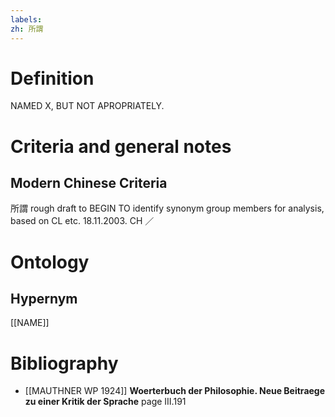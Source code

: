 ```yaml
---
labels: 
zh: 所謂
---
```


# Definition
NAMED X, BUT NOT APROPRIATELY.
# Criteria and general notes
## Modern Chinese Criteria
所謂
rough draft to BEGIN TO identify synonym group members for analysis, based on CL etc. 18.11.2003. CH ／
# Ontology

## Hypernym
[[NAME]]
# Bibliography
- [[MAUTHNER WP 1924]]
**Woerterbuch der Philosophie. Neue Beitraege zu einer Kritik der Sprache** page III.191

